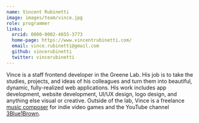 ```yaml
---
name: Vincent Rubinetti
image: images/team/vince.jpg
role: programmer
links:
  orcid: 0000-0002-4655-3773
  home-page: https://www.vincentrubinetti.com/
  email: vince.rubinetti@gmail.com
  github: vincerubinetti
  twitter: vincerubinetti
---
```


Vince is a staff frontend developer in the Greene Lab.
His job is to take the studies, projects, and ideas of his colleagues and turn them into beautiful, dynamic, fully-realized web applications.
His work includes app development, website development, UI/UX design, logo design, and anything else visual or creative.
Outside of the lab, Vince is a freelance [music composer](https://www.vincentrubinetti.com/) for indie video games and the YouTube channel [3Blue1Brown](https://www.youtube.com/3blue1brown).
